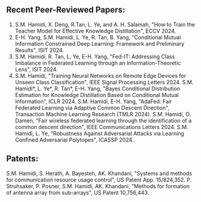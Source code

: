 ## Recent Peer-Reviewed Papers:
1. S.M. Hamidi, X. Deng, R.Tan, L. Ye, and A. H. Salamah, "How to Train the Teacher Model for Effective Knowledge Distillation", ECCV 2024.
2. E-H. Yang, S.M. Hamidi, L. Ye, R. Tan, B. Yang, "Conditional Mutual Information Constrained Deep Learning: Framework and Preliminary Results", ISIT 2024.
3. S.M. Hamidi, R. Tan, L. Ye, E-H. Yang, "Fed-IT: Addressing Class Imbalance in Federated Learning through an Information-Theoretic Lens", ISIT 2024.
4. S.M. Hamidi, "Training Neural Networks on Remote Edge Devices for Unseen Class Classification", IEEE Signal Processing Letters 2024.
S.M. Hamidi*, L. Ye*, R. Tan*, E-H. Yang, "Bayes Conditional Distribution Estimation for Knowledge Distillation Based on Conditional Mutual Information", ICLR 2024.
S.M. Hamidi, E-H. Yang, "AdaFed: Fair Federated Learning via Adaptive Common Descent Direction", Transaction Machine Learning Research (TMLR 2024).
S.M. Hamidi, O. Damen, "Fair wireless federated learning through the identification of a common descent direction",  IEEE Communications Letters 2024.
S.M. Hamidi, L. Ye, "Robustness Against Adversarial Attacks via Learning Confined Adversarial Polytopes", ICASSP 2024.
## Patents:
S.M. Hamidi, S. Herath, A. Bayesteh, AK. Khandani, "Systems and methods for communication resource usage control", US Patent App. 15/824,352.
P. Struhsaker, P. Posner, S.M. Hamidi, AK. Khandani, "Methods for formation of antenna array from sub-arrays", US Patent 10,756,443. 
